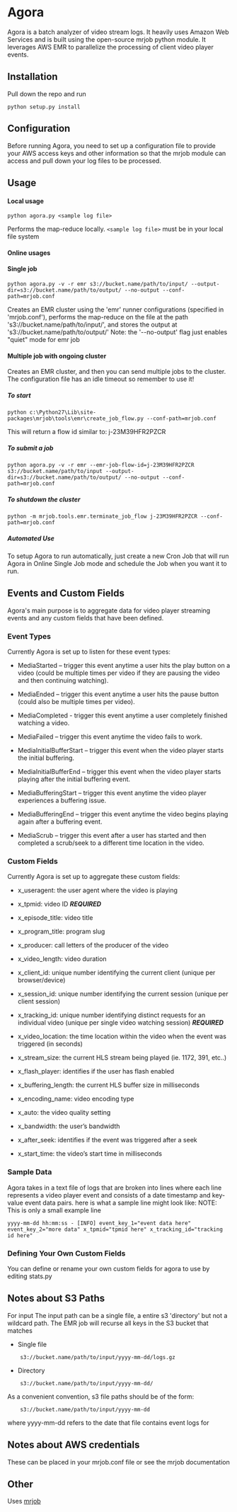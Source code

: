 Agora
=====

Agora is a batch analyzer of video stream logs. It heavily uses Amazon Web Services and is built using the open-source mrjob python module. It leverages AWS EMR to parallelize
the processing of client video player events.

Installation
------------
Pull down the repo and run
```
python setup.py install
```

Configuration
-------------
Before running Agora, you need to set up a configuration file to provide your AWS access keys and other information so that the mrjob module can access and pull down your log files to be processed. 

Usage
-----

#### Local usage
```
python agora.py <sample log file>
```

Performs the map-reduce locally. ```<sample log file>``` 
must be in your local file system

#### Online usages

#### Single job
```
python agora.py -v -r emr s3://bucket.name/path/to/input/ --output-dir=s3://bucket.name/path/to/output/ --no-output --conf-path=mrjob.conf
```

Creates an EMR cluster using the 'emr' runner configurations (specified in 'mrjob.conf'),
performs the map-reduce on the file at the path 's3://bucket.name/path/to/input/',
and stores the output at 's3://bucket.name/path/to/output/'
Note: the '--no-output' flag just enables "quiet" mode for emr job

#### Multiple job with ongoing cluster
Creates an EMR cluster, and then you can send multiple jobs to the cluster.
The configuration file has an idle timeout so remember to use it!

##### To start
```
python c:\Python27\Lib\site-packages\mrjob\tools\emr\create_job_flow.py --conf-path=mrjob.conf
```
This will return a flow id similar to: j-23M39HFR2PZCR

##### To submit a job
```
python agora.py -v -r emr --emr-job-flow-id=j-23M39HFR2PZCR s3://bucket.name/path/to/input --output-dir=s3://bucket.name/path/to/output/ --no-output --conf-path=mrjob.conf
```

##### To shutdown the cluster
```
python -m mrjob.tools.emr.terminate_job_flow j-23M39HFR2PZCR --conf-path=mrjob.conf
```

##### Automated Use
To setup Agora to run automatically, just create a new Cron Job that will run Agora
in Online Single Job mode and schedule the Job when you want it to run.

Events and Custom Fields
------
Agora's main purpose is to aggregate data for video player streaming events and any custom fields that have been defined.

### Event Types
Currently Agora is set up to listen for these event types:

* MediaStarted – trigger this event anytime a user hits the play button on a video (could be multiple times per video if they are pausing the video and then continuing watching).

* MediaEnded – trigger this event anytime a user hits the pause button (could also be multiple times per video).

* MediaCompleted - trigger this event anytime a user completely finished watching a video.

* MediaFailed – trigger this event anytime the video fails to work. 

* MediaInitialBufferStart – trigger this event when the video player starts the initial buffering.

* MediaInitialBufferEnd – trigger this event when the video player starts playing after the initial buffering event.

* MediaBufferingStart – trigger this event anytime the video player experiences a buffering issue.

* MediaBufferingEnd – trigger this event anytime the video begins playing again after a buffering event.

* MediaScrub – trigger this event after a user has started and then completed a scrub/seek to a different time location in the video.

### Custom Fields
Currently Agora is set up to aggregate these custom fields:

* x_useragent: the user agent where the video is playing

* x_tpmid: video ID ***REQUIRED***

* x_episode_title: video title

* x_program_title: program slug

* x_producer:  call letters of the producer of the video

* x_video_length: video duration

* x_client_id: unique number identifying the current client (unique per browser/device)

* x_session_id: unique number identifying the current session (unique per client session)

* x_tracking_id: unique number identifying distinct requests for an individual video (unique per single video watching session) ***REQUIRED***

* x_video_location: the time location within the video when the event was triggered (in seconds)

* x_stream_size: the current HLS stream being played (ie. 1172, 391, etc..)

* x_flash_player: identifies if the user has flash enabled

* x_buffering_length: the current HLS buffer size in milliseconds

* x_encoding_name: video encoding type

* x_auto: the video quality setting

* x_bandwidth: the user’s bandwidth

* x_after_seek: identifies if the event was triggered after a seek

* x_start_time: the video’s start time in milliseconds

### Sample Data
Agora takes in a text file of logs that are broken into lines where each line represents a video player event and consists of a date timestamp and key-value event data pairs. here is what a sample line might look like:
NOTE: This is only a small example line
```
yyyy-mm-dd hh:mm:ss - [INFO] event_key_1="event data here" event_key_2="more data" x_tpmid="tpmid here" x_tracking_id="tracking id here"
```

### Defining Your Own Custom Fields
You can define or rename your own custom fields for agora to use by editing stats.py



Notes about S3 Paths
--------------------
For input
The input path can be a single file, a entire s3 'directory' but not a wildcard path.  The EMR job will recurse all keys in the S3 bucket that matches

* Single file
```
    s3://bucket.name/path/to/input/yyyy-mm-dd/logs.gz
```
* Directory
```
    s3://bucket.name/path/to/input/yyyy-mm-dd/
```

As a convenient convention, s3 file paths should be of the form:
```
	s3://bucket.name/path/to/input/yyyy-mm-dd
```
where yyyy-mm-dd refers to the date that file contains event logs for


Notes about AWS credentials
--------------------------
These can be placed in your mrjob.conf file or see the mrjob documentation

Other
-----
Uses [mrjob][1]

[1]:https://pythonhosted.org/mrjob/

